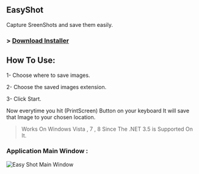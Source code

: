 ## EasyShot
Capture SreenShots and save them easily.

### > [Download Installer](http://goo.gl/DQhLQV)

## How To Use:
1- Choose where to save images.

2- Choose the saved images extension.

3- Click Start.

Now everytime you hit (PrintScreen) Button on your keyboard It will save that Image to your chosen location.

> Works On Windows Vista , 7 , 8 Since The .NET 3.5 is Supported On It.



### Application Main Window : 
![Easy Shot Main Window](https://raw.githubusercontent.com/ShawkyZ/EasyShot/master/ScreenShot/easyshot.png)
